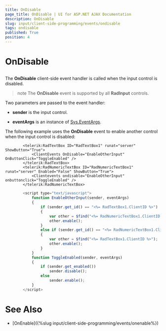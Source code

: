 ```yaml
---
title: OnDisable
page_title: OnDisable | UI for ASP.NET AJAX Documentation
description: OnDisable
slug: input/client-side-programming/events/ondisable
tags: ondisable
published: True
position: 4
---
```


# OnDisable



## 

The __OnDisable__ client-side event handler is called when the input control is disabled.

>note The __OnDisable__ event is supported by all __RadInput__ controls.
>


Two parameters are passed to the event handler:

* __sender__ is the input control.

* __eventArgs__ is an instance of [Sys.EventArgs](http://www.asp.net/AJAX/Documentation/Live/ClientReference/Sys/EventArgsClass/default.aspx).

The following example uses the __OnDisable__ event to enable another control when the input control is disabled:

````ASPNET
	    <telerik:RadTextBox ID="RadTextBox1" runat="server" ShowButton="True">
	        <ClientEvents OnDisable="EnableOtherInput" OnButtonClick="ToggleEnabled" />
	    </telerik:RadTextBox>
	    <telerik:RadNumericTextBox ID="RadNumericTextBox1" runat="server" Enabled="False" ShowButton="True">
	        <Clientevents ondisable="EnableOtherInput" onbuttonclick="ToggleEnabled" />
	    </telerik:RadNumericTextBox>
````



````JavaScript
	    <script type="text/javascript">
	        function EnableOtherInput(sender, eventArgs)
	        {
	            if (sender.get_id() == "<%= RadTextBox1.ClientID %>")
	            {
	                var other = $find("<%= RadNumericTextBox1.ClientID %>");
	                other.enable();
	            }
	            else if (sender.get_id() == "<%= RadNumericTextBox1.ClientID %>")
	            {
	                var other = $find("<%= RadTextBox1.ClientID %>");
	                other.enable();
	            }
	        }
	        function ToggleEnabled(sender, eventArgs)
	        {
	            if (sender.get_enabled())
	                sender.disable();
	            else
	                sender.enable();
	        }
	    </script>
````



# See Also

 * [OnEnable]({%slug input/client-side-programming/events/onenable%})
